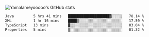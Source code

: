 ![Yamalameyooooo's GitHub stats](https://github-readme-stats.vercel.app/api?username=yamalameyooooo&theme=transparent&show_icons=true\&show=reviews,discussions_started,discussions_answered,prs_merged,prs_merged_percentage)

<!--START_SECTION:waka-->

```txt
Java         5 hrs 41 mins   ███████████████████▓░░░░░   78.14 %
XML          1 hr 16 mins    ████▒░░░░░░░░░░░░░░░░░░░░   17.50 %
TypeScript   13 mins         ▓░░░░░░░░░░░░░░░░░░░░░░░░   03.04 %
Properties   5 mins          ▒░░░░░░░░░░░░░░░░░░░░░░░░   01.32 %
```

<!--END_SECTION:waka-->
